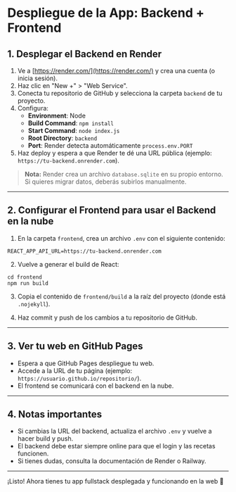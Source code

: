 # Despliegue de la App: Backend + Frontend

## 1. Desplegar el Backend en Render

1. Ve a [https://render.com/](https://render.com/) y crea una cuenta (o inicia sesión).
2. Haz clic en "New +" > "Web Service".
3. Conecta tu repositorio de GitHub y selecciona la carpeta `backend` de tu proyecto.
4. Configura:
   - **Environment**: Node
   - **Build Command**: `npm install`
   - **Start Command**: `node index.js`
   - **Root Directory**: `backend`
   - **Port**: Render detecta automáticamente `process.env.PORT`
5. Haz deploy y espera a que Render te dé una URL pública (ejemplo: `https://tu-backend.onrender.com`).

> **Nota:** Render crea un archivo `database.sqlite` en su propio entorno. Si quieres migrar datos, deberás subirlos manualmente.

---

## 2. Configurar el Frontend para usar el Backend en la nube

1. En la carpeta `frontend`, crea un archivo `.env` con el siguiente contenido:

```
REACT_APP_API_URL=https://tu-backend.onrender.com
```

2. Vuelve a generar el build de React:

```
cd frontend
npm run build
```

3. Copia el contenido de `frontend/build` a la raíz del proyecto (donde está `.nojekyll`).

4. Haz commit y push de los cambios a tu repositorio de GitHub.

---

## 3. Ver tu web en GitHub Pages

- Espera a que GitHub Pages despliegue tu web.
- Accede a la URL de tu página (ejemplo: `https://usuario.github.io/repositorio/`).
- El frontend se comunicará con el backend en la nube.

---

## 4. Notas importantes

- Si cambias la URL del backend, actualiza el archivo `.env` y vuelve a hacer build y push.
- El backend debe estar siempre online para que el login y las recetas funcionen.
- Si tienes dudas, consulta la documentación de Render o Railway.

---

¡Listo! Ahora tienes tu app fullstack desplegada y funcionando en la web 🚀 